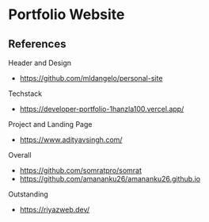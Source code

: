 # Portfolio Website

## References

Header and Design
- https://github.com/mldangelo/personal-site

Techstack
- https://developer-portfolio-1hanzla100.vercel.app/

Project and Landing Page
- https://www.adityavsingh.com/

Overall
- https://github.com/somratpro/somrat
- https://github.com/amananku26/amananku26.github.io

Outstanding
- https://riyazweb.dev/